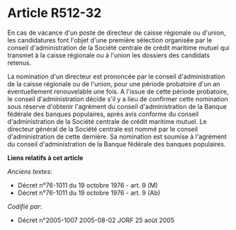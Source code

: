 # Article R512-32

En cas de vacance d'un poste de directeur de caisse régionale ou d'union, les candidatures font l'objet d'une première
sélection organisée par le conseil d'administration de la Société centrale de crédit maritime mutuel qui transmet à la caisse
régionale ou à l'union les dossiers des candidats retenus.

La nomination d'un directeur est prononcée par le conseil d'administration de la caisse régionale ou de l'union, pour une
période probatoire d'un an éventuellement renouvelable une fois. A l'issue de cette période probatoire, le conseil
d'administration décide s'il y a lieu de confirmer cette nomination sous réserve d'obtenir l'agrément du conseil
d'administration de la Banque fédérale des banques populaires, après avis conforme du conseil d'administration de la Société
centrale de crédit maritime mutuel. Le directeur général de la Société centrale est nommé par le conseil d'administration de
cette dernière. Sa nomination est soumise à l'agrément du conseil d'administration de la Banque fédérale des banques
populaires.

**Liens relatifs à cet article**

_Anciens textes_:

  - Décret n°76-1011 du 19 octobre 1976 - art. 9 (M)
  - Décret n°76-1011 du 19 octobre 1976 - art. 9 (Ab)

_Codifié par_:

  - Décret n°2005-1007 2005-08-02 JORF 25 août 2005
